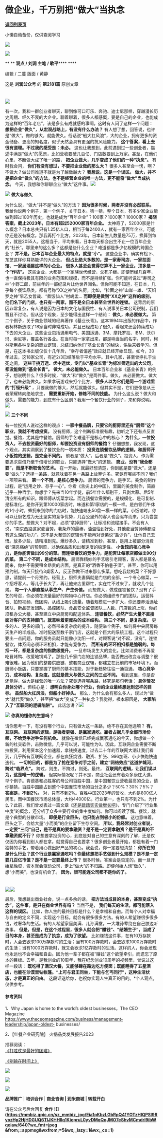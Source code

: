# 做企业，千万别把“做大”当执念

[**返回列表页**](/gzh/刘润)

小懒自动备份，仅供查阅学习

![](https://mmbiz.qpic.cn/sz_mmbiz_jpg/Eia1pKbzLGbQ05rqf4tHyB6X44YvIRZf7ciayibtRy0rVSib8CQjW35A8ibcicFzDvdSceZ3wxRFa7icOhIMKPHicVnvEw/640?wx_fmt=jpeg&wxfrom;=5&wx;_lazy=1&wx;_co=1)

![](https://mmbiz.qpic.cn/sz_mmbiz_gif/Eia1pKbzLGbTIHrCaecKMDHQNfI4MH9dIiaAzmCmXKl4jRdibTmZTibtNqKCNfUpInvmTOicaVWNNAq6eJyib9oEd2Eg/640?wx_fmt=gif&from;=appmsg)

 ** ** **观点 / 刘润 主笔 / 歌平****** ****

编辑 / 二蔓 版面 / 黄静

这是 **刘润公众号** 的 **第2181篇** 原创文章  
  

#

#
![](https://mmbiz.qpic.cn/sz_mmbiz_png/Eia1pKbzLGbSRfGCibu8AM1klREZZvTe2NGoLDF1eMBBTiaGzYdfZXdeYrJfOla5icDZzicWn8NtNomKMJiaY2KicsGjg/640?wx_fmt=png&from;=appmsg&wxfrom;=5&wx;_lazy=1&wx;_co=1)

有一次，我和一群创业者聊天，聊到像可口可乐、奔驰、迪士尼那样，穿越漫长历史周期、经久不衰的大企业。聊着聊着，很多人都感慨，要是自己的企业，也能成为这样的“百年老店”，该是多么有成就感的事啊。这时有人问了这样一个问题：
**想把企业“做久”，从宏观战略上，有没有什么办法？**
有人想了想，回答说，也许是“做大”。做的够大，就能做久。俗话说“船大扛风浪”，大的企业，拥有更多的资金储备、更高的知名度，似乎天然会具有更强的抗风险能力。
**这个答案，看上去很有道理。不过我的感受是：未必。**
这也让我想到，此前遇到过一些创业者，描述中满是“做大”的愿景，比如营收要破几百亿、门店数要到上万家。甚至，在他们心里，不断做大成了唯一的路，
**把企业做大，几乎变成了他们的一种“执念”。** 有时我会问， **你们有没有想过，不要把企业做的那么大？**
很多人甚至会一愣，啊？不做大？做公司难道不就是为了越做越大？ **我想说，这是一个误区。**
**做大，并不是把企业“做久”的方法，也不是经营企业的唯一方法，更不能将“做大”当成执念。**
今天，我想和你聊聊企业“做大”这件事。![](https://mmbiz.qpic.cn/sz_mmbiz_png/Eia1pKbzLGbSRfGCibu8AM1klREZZvTe2N0shSU5yxjE5ObpYOlXCvcuIc7VgKC7sqZnCcP4X4M8rEXT2ibykdbBA/640?wx_fmt=png&from;=appmsg&wxfrom;=5&wx;_lazy=1&wx;_co=1)

![](https://mmbiz.qpic.cn/sz_mmbiz_png/Eia1pKbzLGbSRfGCibu8AM1klREZZvTe2NXIl1ufE6B6icbU0R9a1etySa1d7VchA1LA0aUeMtibhw3IToUWZ46rPg/640?wx_fmt=png&from;=appmsg&wxfrom;=5&wx;_lazy=1&wx;_co=1)
**做大与做久**

  
为什么说，“做大”并不是“做久”的方法？ **因为很多时候，两者并没有必然联系。**
我给你说两个例子，第一个例子，关于日本。猜一猜，整个日本，有多少家企业能做到超过100年历史，也就是成为“百年企业”？100家？1000家？10000家？
**揭晓答案，截止2023年，日本有超过52000家百年企业。**
太神奇了，52000家是什么概念？日本总共只有1.25亿人口，相当于每2400人，就有一家百年企业。可能你还是没有概念，那我再打个比方。2023年，日本新生儿数量是75万，换算到每天，就是2055人。这相当于，平均来看，日本每天都会出生不止一位百年企业的“社长”。哪里来的这么多？这都是些什么企业？难道都是多少亿规模的跨国企业？
**并不是。日本百年企业最大的特点，就是“小”。** 这些企业中，确实有松下、东芝这样你耳熟能详的大企业。
**但占比绝大多数的，是一家寿司店、一家拉面馆、一家居酒屋这样的小企业。** **很多人甚至会觉得它算不上一家企业，顶多是一个“作坊”。**
这些企业，大都是一个家族世代经营，父死子继。即便历经几百年，也一直保持极其有限的业务范围和规模，而不是持续扩张。你可能听说过“寿司之神”小野二郎，前些年的一部纪录片让他世界闻名。但你可能不知道，在日本，几乎每个餐饮品类，都有号称“XX之神”的名厨。比如，“拉面之神”山岸一雄、“天妇罗之神”早乙女哲哉、“煮饭仙人”村嶋孟...
**而即便是做到“XX之神”这样的级别，他们名下的门店，也只有一两家，而不是全日本甚至全世界的连锁。**
这背后的原因非常复杂，有人说是因为日本的文化与国民性、有人说事关日本公司税制，我们暂且不讨论。但从这个现象，至少能得出这样一个结论：
**做久，未必要做大。**
第二个例子，关于商业领域的经典著作《基业长青》。这本1994年出版的作品中，作者柯林斯选取了18家当时非常成功，并且已经成功了很久，看起来还会持续成功下去的大企业。这些企业包括通用电气、美国运通、3M、摩托罗拉、IBM、沃尔玛、索尼等，覆盖各行各业。在当时每一家拿出来，都是响当当的名字。同时，柯林斯用各种复杂的商业逻辑，总结归纳他们“基业长青”的秘诀，供后来者学习。但是，在这本书出版仅仅十几年后，“幸存者偏差”效应就已经开始显现。如今，30年过去，这18家公司，有近2/3已经落后于平均水平。其中几家，甚至曾挣扎于生死之间。
**这些千挑万选、优中选优，专门以“基业长青”为标准筛选出的大公司，都没能做到“基业长青”。** **做大，未必能做久。**
日本百年企业和《基业长青》的例子，想说明什么？很多时候，“做大”和“做久”是两件事。做久，未必要做大。做大了，也未必能做久。如果拿玩游戏来打个比方，
**很多人以为它们是同一个游戏里的“打怪升级”** ，只要我做的够大，然后就能做久。但其实不是，它们更像是从王者荣耀转向绝地求生，
**需要重新开始，修炼不同的技能。**
为什么这么说？做大和做久，需要的能力，到底有什么区别？我用一个餐饮行业的例子，来和你说明。![](https://mmbiz.qpic.cn/sz_mmbiz_png/Eia1pKbzLGbSRfGCibu8AM1klREZZvTe2N0shSU5yxjE5ObpYOlXCvcuIc7VgKC7sqZnCcP4X4M8rEXT2ibykdbBA/640?wx_fmt=png&from;=appmsg&wxfrom;=5&wx;_lazy=1&wx;_co=1)

![](https://mmbiz.qpic.cn/sz_mmbiz_png/Eia1pKbzLGbSRfGCibu8AM1klREZZvTe2NyHmktI7LvOeNDAQl2Z7uhKRP43a88jnhQVTmYVP9eqV1s4ufmq8HaA/640?wx_fmt=png&from;=appmsg&wxfrom;=5&wx;_lazy=1&wx;_co=1)
**三个不同**

  
有一位投资人说过这样的观点： **一家中餐品牌，只要它的厨房里还有“厨师”这个职业，我就不考虑投资。**
没有厨师，这个判断标准很有趣，初听之下还有点反直觉。餐馆，尤其是中餐馆。厨师的手艺难道不是核心中的核心？
**为什么，一位投资人，不去投资最好的厨师，却要投资没有厨师的餐馆？** 仔细想想，我发现，这个观点，其实洞察到了餐饮业的一项本质：
**投资连锁餐饮品牌的逻辑，和厨师开小饭馆的逻辑，是完全不同的。**
前者是“做大”，后者是“做久”。投资人，作为需要追求百倍乃至千倍增长的职业，只能选择“做大”的逻辑。 **商业，没有“我全都要”，而是不断取舍的艺术。**
在一开始，就最好想清楚，你到底是要“做大”，还是要“做久”？选择一条路，就意味着在另一条路上放弃许多。究竟有哪些不同？我们一项项来看。
**第一个不同，是核心竞争力。**
厨师的竞争力，是手艺。美食的制作过程，是“运用之妙、存乎一心”。你看《舌尖上的中国》，里面的美食制作，简直近乎一种哲学。你想学？先来当10年学徒，前5年什么都别干，只剥大蒜。后5年清空所有的知识，跟师傅从切菜学起。而连锁餐饮需要的，是规模化、是可复制、是标准化。是你开到第10000家店时，味道和第1家店的一模一样。是白领们午休的1个小时，蜂拥来到你的门店时，能快速端出50盘一模一样的菜。小饭馆时，你可以让厨艺成为无比坚实的竞争优势，几百公里外的客人也会驱车而来，只为尝尝你的手艺。想做大？对不起，必须“拿掉厨师”，让标准和流程接手。不会有人说，“南京西路这家麦当劳，薯条炸的最棒，油温恰到好处，其他麦当劳师傅都没有这么深的功力”。这不是大餐饮的逻辑也不能再对徒弟说“盐少许”，让他自己去悟。放多少盐，请精准到克。爆炒多久，请精准到秒。甚至，是用上被部分消费者“深恶痛绝”的预制菜，以确保品质和出餐速度的稳定性。
**小饭馆的核心竞争力，是你能否做出99分的菜。而连锁餐饮的竞争力，是能否让每家店都做出90分的菜。** **第二个不同，是成本结构。**
厨师靠精妙的手艺吸引老顾客，客人都是慕名而来，你并不需要租金昂贵的店面，是真正的“酒香不怕巷子深”。甚至，你可以用预约制，每天只接待3桌客人，反正你做不过来那么多菜。想吃我烧的菜？不好意思，请提前一个月预约。经营上，厨师夫妻俩就是门店的全部，一个专心做菜，一个招呼客人。等儿子长大了，再让他来店里帮忙，实在忙不过来了，就收几个徒弟。
**每一个人都直接从事生产、产生价值。**
而想做大，做成连锁餐饮？没有了手艺的号召，你必须在流量最好的购物中心开店。你必须组织专门的团队，运营抖音、拍短视频、做团购，从线上吸引流量。随着规模进一步扩大，你还要养活选址团队、新品研发团队、品控团队、食品安全监督团队...人数、门店数的上涨，你必须租办公大楼、甚至建立中央厨房和配送体系...
**连锁餐饮，必然产生大量不直接面对客户的支持部门。就意味着更庞杂的成本结构。** **第三个不同，是复杂度。**
更多的人、更多的部门，必然带来复杂度的提升。随便举个例子，如何将中央厨房每天生产的半成品，准时配送至数千家门店，这就是个巨大的系统工程。这个过程只要出一点问题，你的服务员就只能像小沈阳一样，对顾客说“对不起，没有”。连锁餐饮，体系间必须环环相扣，才能有竞争力。
**而所有的环环相扣都是脆弱的。每扣一环，都是复杂度的指数级提升。**
一旦市场发生大的变化，比如消费者不再爱吃冒烤鸭、改爱地锅鸡了。那些几千家门店的连锁品牌，能否做出改变与调整？很难很难，因为他们的整套供应链、整套商业逻辑，都建立在此前的市场环境下。而厨师小饭店，只要掌握了厨师的基本技能，对于新趋势往往一通百通。
**核心竞争力、成本结构、复杂度。这就是做大与做久之间的三点不同。** 看到这里，你是否还觉得，做大是经营的唯一方法？究竟选择哪条路，终究是那句老话：
**具体情况具体分析** 。但核心是： **想明白你身处哪个行业，你的企业最终想达到怎样的目标。** **虽然船大扛风浪，但船小好掉头。**
那么，为什么会有那么多人，误以为“做大”就代表“做久”，甚至把“做大”变成了一种执念？我觉得，根本原因是， **大家陷入了“互联网的逻辑陷阱”。**
此话怎讲？![](https://mmbiz.qpic.cn/sz_mmbiz_png/Eia1pKbzLGbSRfGCibu8AM1klREZZvTe2NkYtblqmOXVHrbKHjLKojGtdR7QCfvBpveYWr08IW1NO9vojLf8M9pQ/640?wx_fmt=png&from;=appmsg&wxfrom;=5&wx;_lazy=1&wx;_co=1)

![](https://mmbiz.qpic.cn/sz_mmbiz_png/Eia1pKbzLGbSRfGCibu8AM1klREZZvTe2NROkAsk29M6BMzdXjmEUgX5Wia9JmrgMMBewN1oIaGELFDt8jrZCicia2g/640?wx_fmt=png&from;=appmsg&wxfrom;=5&wx;_lazy=1&wx;_co=1)
**你真的懂你的生意吗？**

  
请你思考一下，有没有哪个行业，只有做大这一条路，绝不存在其他选项？ **有，互联网。**
**互联网的逻辑，是强者更强、是赢家通吃。赢者占据几乎全部市场份额，不给竞争对手任何机会。**
就像在微信已经完成赢家通吃的今天，你想做一个新的社交软件，击败微信，几乎可以说，可能性为0。因此，互联网企业需要不断拉投资，利用资本这个加速器，拿钱换速度。过去二十年的互联网大潮让我们看到，几乎所有互联网企业，都在疯狂烧钱、融资、扩张、996加班、小步快跑快速迭代。
**一切的目的，都是为了抢在竞争对手之前，建立“网络效应”这道护城河，跨过“临界点”。** 跨过，则生。不跨过，则死。最终，
**互联网的逻辑，让我们误以为，这是唯一的逻辑。**
但实际情况呢？并不是，商业社会还有着众多康庄大道。举个例子。肯德基和必胜客的母公司百胜中国，是中国餐饮业营收最高的企业，请你猜猜，百胜中国能占到整个中国餐饮市场的百分之多少？50%？30%？5%？
**答案是，不到2%。**
对，只有不到2%。百胜中国2023年的营收，大约是800亿人民币。而中国餐饮市场总体量，大约44000亿。行业第一，也只有不到2%。为什么？此前，我们曾发表过一篇文章《[还是踏踏实实做增长吧](https://mp.weixin.qq.com/s?__biz=MjM5NjM5MjQ4MQ==&mid=2651716452&idx=1&sn=300cb1fa141fee6b0f86497de6a38e4b&scene=21#wechat_redirect)》，专门介绍了“行业集中度”的概念，还分析了众多主要行业的集中度如何。你可以阅读了解。餐饮，就是个典型的分散市场。
**即便是行业巨头，也只能占到极小的份额。** 这也意味着，巨头之下，会给大量“小而美”的企业留下生存空间。
**所以，我经常对创业者说，一定要“三问”自己，是不是真的要拿融资？是不是一定要拿融资？是不是真的不拿融资就不行？**
你想要拿投资的心，到底是对自己的生意有深刻的了解，还是仅仅因为你看到别人都在拿，就觉得自己也要拿？很多创业者最开始，都是有着一门独特的手艺，带着用心做出好产品的初心。我会说，你一定要想清楚：
**你所在的是什么行业？这个行业是赢家通吃吗？你最终想把手艺做到什么规模？是不是一定要几百亿市值？是不是一定要最终上市？**
很多时候，答案会是否定的。而一旦开始拿融资，资本就会驱动公司，走上“做大”的不归路。即便创始人想“做久”，想“小而美”，也没有机会了。
**因为，很可能连公司都不是你的了。**

#
![](https://mmbiz.qpic.cn/sz_mmbiz_png/Eia1pKbzLGbSRfGCibu8AM1klREZZvTe2NkYtblqmOXVHrbKHjLKojGtdR7QCfvBpveYWr08IW1NO9vojLf8M9pQ/640?wx_fmt=png&from;=appmsg&wxfrom;=5&wx;_lazy=1&wx;_co=1)![](https://mmbiz.qpic.cn/sz_mmbiz_png/Eia1pKbzLGbSRfGCibu8AM1klREZZvTe2Njtqpm33zGwYAJbGQdulrG3RCb8cORETRiateayaQibxUiba5Q5ShiaasnQ/640?wx_fmt=png&from;=appmsg&wxfrom;=5&wx;_lazy=1&wx;_co=1)

  
最后，我想跳出商业社会，说一点多余的话。 **把方法当成目的本身，甚至变成“执念”，这件事，是只在商业世界有吗？** 当然不是，
**我们每天的生活，都可能落入这样的误区。**
比如，你人生的最终目标是什么？是幸福和自由。而每个人对幸福与自由的定义不同，实现这个目标，就会有很多很多方法。有的人希望赚很多很多钱，过奢华的生活。有的人希望家庭美满、儿孙满堂，一大堆孙辈绕在自己膝边听故事。
**但是，但是，在这个过程里，很多人就会把“赚钱”、“结婚生子”，当成了目的本身，甚至是成为了执念，成为了欲望。**
比如赚钱这件事，在有10万存款时，人会去欲求100万存款时的生活；当有100万存款时，会去欲求1000万存款时的生活；当有1000万存款时，就又会欲求1亿存款时的生活。这样的人，你会发现他永远也不会幸福和自由。因为他一辈子都在被“赚钱”这个欲望牵引，而遗忘了原本的目标。去年，是我创业的10周年，我在纪念创业10周年的视频里，曾说过这样一段话：
**既吃得了满汉大餐，又能够蹲在路边吃方便面；既能睡得了五星酒店，也能在沙漠里钻帐篷。“上可与君王同坐，下能与乞丐同行”，这种生活状态，才是真正的自由。**
这段话送给你，也祝你实现人生真正的目的。*个人观点，仅供参考。

#### 参考资料

1、Why Japan is home to the world’s oldest businesses，The CEO Magazine  
https://www.theceomagazine.com/business/management-leadership/japan-oldest-
businesses/

2、【红餐产业研究院】 火锅品类发展报告2023

  

推荐阅读：  
[](https://mp.weixin.qq.com/s?__biz=MjM5NjM5MjQ4MQ==&mid=2651731820&idx=2&sn=159f72835b6c7e3033f03c7a18a94fb5&chksm=bd136c228a64e5341de8873da9d0ddc7d4b23881a1fb411696c305c74ad43b841f6d9ab1d4df&token=934771746&lang=zh_CN&scene=21#wechat_redirect)[《打胜仗是最好的团建》](https://mp.weixin.qq.com/s?__biz=MjM5NjM5MjQ4MQ==&mid=2651732044&idx=2&sn=c90b06f634d8e6bac612882f3022f3cb&chksm=bd1363028a64ea14b1a84d33cd8306fdbae3e479767c29e5d56b2a318d2044dd3092145bb7f5&token=1498533772&lang=zh_CN&scene=21#wechat_redirect)

[《别输在时间上》](https://mp.weixin.qq.com/s?__biz=MjM5NjM5MjQ4MQ==&mid=2651731928&idx=2&sn=d26bedb1aa1c74678dfcbfee037b7a86&chksm=bd136c968a64e58017c8bbf97638d45360678c2e4044a9d14a2e295d8f2e01150573adf88aca&token=1498533772&lang=zh_CN&scene=21#wechat_redirect)

![](https://mmbiz.qpic.cn/sz_mmbiz_gif/Eia1pKbzLGbRWbF4DtrqH9fCglr2NcXgI0CO6ibwKVZuianONwBFibHibeCIYeicS3Hk5dIsACplWbMowibDaKR5iaaqBA/640?wx_fmt=gif&from;=appmsg)

[![](https://mmbiz.qpic.cn/sz_mmbiz_gif/Eia1pKbzLGbRUQPAKSohomsjlqJcf1CKmK9g8XIYzre1ZPGiam9AaWXjBeoEVEjLf8u3DeOmkq5XPttiaxzn7lf7Q/640?wx_fmt=gif&from;=appmsg)]()

![](https://mmbiz.qpic.cn/sz_mmbiz_gif/Eia1pKbzLGbRUQPAKSohomsjlqJcf1CKmUcIrBiaTDcPCfF7q900wtd5AGabSAQJC8ibcy4Roumb9fYFlFQXC755Q/640?wx_fmt=gif&from;=appmsg)

 **品牌推广** | **培训合作** | **商业咨询 | 润米商城** **| 转载开白**

请在公众号后台回复 **合作**
**![](https://mmbiz.qpic.cn/sz_mmbiz_jpg/Eia1pKbzLGbRpQ41YOTzHIQPSl9RyozHp2HjHDGUQ6TlJKHHlIq1KicpruL0yvDMqQqJMO7eShvMCmdrI9ibWqeiaw/640?wx_fmt=jpeg
&from;=appmsg&wxfrom;=5&wx;_lazy=1&wx;_co=1)**

